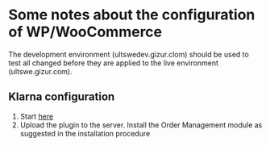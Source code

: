 # Some notes about the configuration of WP/WooCommerce

The development environment (ultswedev.gizur.clom) should be used to test all changed before they are applied to the live
environment (ultswe.gizur.com).


## Klarna configuration

1. Start [here](https://www.klarna.com/se/foretag/platforms-and-plugins/)
2. Upload the plugin to the server. Install the Order Management module as suggested in the installation procedure


